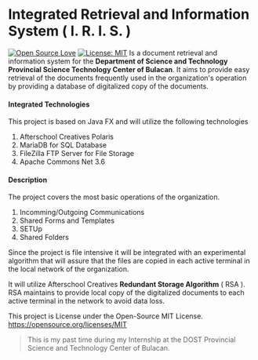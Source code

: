 # Integrated Retrieval and Information System ( I. R. I. S. )

[![Open Source Love](https://badges.frapsoft.com/os/v2/open-source.svg?v=103)](https://github.com/ellerbrock/open-source-badges/) [![License: MIT](https://img.shields.io/badge/License-MIT-yellow.svg)](https://opensource.org/licenses/MIT)
Is a document retrieval and information system for the **Department of Science and Technology Provincial Science Technology Center of Bulacan**. It aims to provide easy retrieval of the documents frequently used in the organization's operation by providing a database of digitalized copy of the documents.

#### Integrated Technologies
This project is based on Java FX and will utilize the following technologies
1. Afterschool Creatives Polaris
2. MariaDB for SQL Database
3. FileZilla FTP Server for File Storage
4. Apache Commons Net 3.6

#### Description
The project covers the most basic operations of the organization.
1. Incomming/Outgoing Communications
2. Shared Forms and Templates
3. SETUp
4. Shared Folders

Since the project is file intensive it will be integrated with an experimental algorithm that will assure that the files are copied in each active terminal in the local network of the organization.

It will utilize Afterschool Creatives **Redundant Storage Algorithm** ( RSA ). RSA maintains to provide local copy of the digitalized documents to each active terminal in the network to avoid data loss.

This project is License under the Open-Source MIT License. https://opensource.org/licenses/MIT

> This is my past time during my Internship at the DOST Provincial Science and Technology Center of Bulacan.